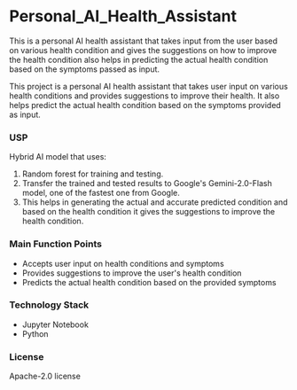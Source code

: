 # Personal_AI_Health_Assistant
This is a personal AI health assistant that takes input from the user based on various health condition and gives the suggestions on how to improve the health condition also helps in predicting the actual health condition based on the symptoms passed as input.

 
This project is a personal AI health assistant that takes user input on various health conditions and provides suggestions to improve their health. It also helps predict the actual health condition based on the symptoms provided as input.

### USP
Hybrid AI model that uses:
1. Random forest for training and testing.
2. Transfer the trained and tested results to Google's Gemini-2.0-Flash model, one of the fastest one from Google.
3. This helps in generating the actual and accurate predicted condition and based on the health condition it gives the suggestions to improve the health condition. 

### Main Function Points
- Accepts user input on health conditions and symptoms
- Provides suggestions to improve the user's health condition
- Predicts the actual health condition based on the provided symptoms

### Technology Stack
- Jupyter Notebook
- Python

### License
Apache-2.0 license
